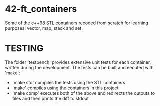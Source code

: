 # 42-ft_containers
Some of the c++98 STL containers recoded from scratch for learning purposes: vector, map, stack and set



# TESTING

The folder 'testbench' provides extensive unit tests for each container, written during the development. The tests can be built and eecuted with 'make':
* 'make std' compiles the tests using the STL containers
* 'make' compiles using the containers in this project
* 'make comp' executes both of the above and redirects the outputs to files and then prints the diff to stdout
